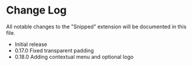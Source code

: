 # Change Log

All notable changes to the "Snipped" extension will be documented in this file.

- Initial release
- 0.17.0 Fixed transparent padding
- 0.18.0 Adding contextual menu and optional logo
